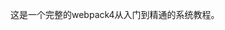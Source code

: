 <!--
 * @Descripttion: 
 * @version: 1.0.0
 * @Author: jimmiezhou
 * @Date: 2019-11-25 08:59:14
 * @LastEditors: Please set LastEditors
 * @LastEditTime: 2019-11-29 14:57:08
 -->
这是一个完整的webpack4从入门到精通的系统教程。

